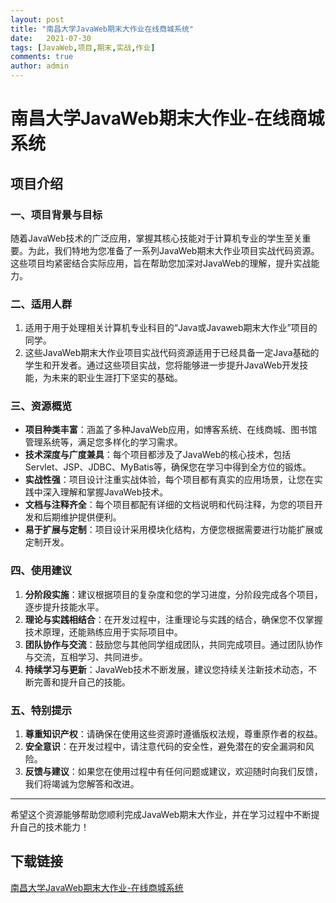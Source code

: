 ```yaml
---
layout: post
title: "南昌大学JavaWeb期末大作业在线商城系统"
date:   2021-07-30
tags: [JavaWeb,项目,期末,实战,作业]
comments: true
author: admin
---
```

# 南昌大学JavaWeb期末大作业-在线商城系统

## 项目介绍

### 一、项目背景与目标
随着JavaWeb技术的广泛应用，掌握其核心技能对于计算机专业的学生至关重要。为此，我们特地为您准备了一系列JavaWeb期末大作业项目实战代码资源。这些项目均紧密结合实际应用，旨在帮助您加深对JavaWeb的理解，提升实战能力。

### 二、适用人群
1. 适用于用于处理相关计算机专业科目的“Java或Javaweb期末大作业”项目的同学。
2. 这些JavaWeb期末大作业项目实战代码资源适用于已经具备一定Java基础的学生和开发者。通过这些项目实战，您将能够进一步提升JavaWeb开发技能，为未来的职业生涯打下坚实的基础。

### 三、资源概览
- **项目种类丰富**：涵盖了多种JavaWeb应用，如博客系统、在线商城、图书馆管理系统等，满足您多样化的学习需求。
- **技术深度与广度兼具**：每个项目都涉及了JavaWeb的核心技术，包括Servlet、JSP、JDBC、MyBatis等，确保您在学习中得到全方位的锻炼。
- **实战性强**：项目设计注重实战体验，每个项目都有真实的应用场景，让您在实践中深入理解和掌握JavaWeb技术。
- **文档与注释齐全**：每个项目都配有详细的文档说明和代码注释，为您的项目开发和后期维护提供便利。
- **易于扩展与定制**：项目设计采用模块化结构，方便您根据需要进行功能扩展或定制开发。

### 四、使用建议
1. **分阶段实施**：建议根据项目的复杂度和您的学习进度，分阶段完成各个项目，逐步提升技能水平。
2. **理论与实践相结合**：在开发过程中，注重理论与实践的结合，确保您不仅掌握技术原理，还能熟练应用于实际项目中。
3. **团队协作与交流**：鼓励您与其他同学组成团队，共同完成项目。通过团队协作与交流，互相学习、共同进步。
4. **持续学习与更新**：JavaWeb技术不断发展，建议您持续关注新技术动态，不断完善和提升自己的技能。

### 五、特别提示
1. **尊重知识产权**：请确保在使用这些资源时遵循版权法规，尊重原作者的权益。
2. **安全意识**：在开发过程中，请注意代码的安全性，避免潜在的安全漏洞和风险。
3. **反馈与建议**：如果您在使用过程中有任何问题或建议，欢迎随时向我们反馈，我们将竭诚为您解答和改进。

---

希望这个资源能够帮助您顺利完成JavaWeb期末大作业，并在学习过程中不断提升自己的技术能力！

## 下载链接

[南昌大学JavaWeb期末大作业-在线商城系统](https://pan.quark.cn/s/72daef4e1e89)